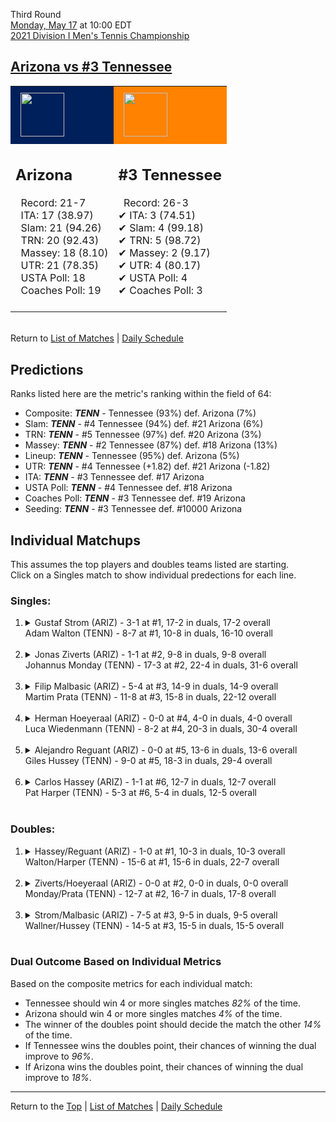 Third Round[](#top)<a name="top"></a>  
[Monday, May 17](../../schedule/05-17.md) at 10:00 EDT  
[2021 Division I Men's Tennis Championship](../index.md)  
## [Arizona vs #3 Tennessee](https://www.ncaa.com/game/5833422)  

<table><tr style="background-color: #d9d9d9 !important"><td style="background-color: #00205B !important"><img src="https://www.ncaa.com/sites/default/files/images/logos/schools/a/arizona.70.png" width="70" height="70" style="padding: 8px;" /></td><td style="background-color: #FF8200 !important"><img src="https://www.ncaa.com/sites/default/files/images/logos/schools/t/tennessee.70.png" width="70" height="70" style="padding: 8px;" /></td></tr><tr>
<td>  

<h2>Arizona</h2>  
&nbsp; Record: 21-7<br>  
&nbsp; ITA: 17 (38.97)<br>  
&nbsp; Slam: 21 (94.26)<br>  
&nbsp; TRN: 20 (92.43)<br>  
&nbsp; Massey: 18 (8.10)<br>  
&nbsp; UTR: 21 (78.35)<br>  
&nbsp; USTA Poll: 18<br>  
&nbsp; Coaches Poll: 19<br>  
<br>  

</td>
<td>  

<h2>#3 Tennessee</h2>  
&nbsp; Record: 26-3<br>  
&#10004; ITA: 3 (74.51)<br>  
&#10004; Slam: 4 (99.18)<br>  
&#10004; TRN: 5 (98.72)<br>  
&#10004; Massey: 2 (9.17)<br>  
&#10004; UTR: 4 (80.17)<br>  
&#10004; USTA Poll: 4<br>  
&#10004; Coaches Poll: 3<br>  
<br>  

</td>
</tr></table>  


<br>Return to [List of Matches](../index.md) &#124; [Daily Schedule](../../schedule/05-17.md)

## Predictions  

Ranks listed here are the metric's ranking within the field of 64:  
- Composite: ***TENN*** - Tennessee (93%) def. Arizona (7%)  
- Slam: ***TENN*** - #4 Tennessee (94%) def. #21 Arizona (6%)  
- TRN: ***TENN*** - #5 Tennessee (97%) def. #20 Arizona (3%)  
- Massey: ***TENN*** - #2 Tennessee (87%) def. #18 Arizona (13%)  
- Lineup: ***TENN*** - Tennessee (95%) def. Arizona (5%)  
- UTR: ***TENN*** - #4 Tennessee (+1.82) def. #21 Arizona (-1.82)  
- ITA: ***TENN*** - #3 Tennessee def. #17 Arizona  
- USTA Poll: ***TENN*** - #4 Tennessee def. #18 Arizona  
- Coaches Poll: ***TENN*** - #3 Tennessee def. #19 Arizona  
- Seeding: ***TENN*** - #3 Tennessee def. #10000 Arizona  

## Individual Matchups  
This assumes the top players and doubles teams listed are starting.  
Click on a Singles match to show individual predections for each line.  

### Singles:  

<ol>
<li><details>
<summary markdown="span">Gustaf Strom (ARIZ) - 3-1 at #1, 17-2 in duals, 17-2 overall<br>Adam Walton (TENN) - 8-7 at #1, 10-8 in duals, 16-10 overall</summary>
<h4>Predictions</h4><ul>
<li>Composite: <b><i>TENN</i></b> - Walton (52%) def. Strom (48%)</li>  
<li>Slam: <b><i>TENN</i></b> - Walton (67%) def. Strom (33%)</li>  
<li>TRN: <b><i>ARIZ</i></b> - Strom (74%) def. Walton (26%)</li>  
<li>Massey: <b><i>ARIZ</i></b> - Strom (51%) def. Walton (49%)</li>  
<li>UTR: <b><i>TENN</i></b> - Walton (68%) def. Strom (32%)</li>  
<li>ITA: <b><i>TENN</i></b> - Walton (42.60) def. Strom (17.40)</li>  
</ul>
</details>&nbsp;</li>
<li><details>
<summary markdown="span">Jonas Ziverts (ARIZ) - 1-1 at #2, 9-8 in duals, 9-8 overall<br>Johannus Monday (TENN) - 17-3 at #2, 22-4 in duals, 31-6 overall</summary>
<h4>Predictions</h4><ul>
<li>Composite: <b><i>TENN</i></b> - Monday (77%) def. Ziverts (23%)</li>  
<li>Slam: <b><i>TENN</i></b> - Monday (67%) def. Ziverts (33%)</li>  
<li>TRN: <b><i>TENN</i></b> - Monday (78%) def. Ziverts (22%)</li>  
<li>Massey: <b><i>TENN</i></b> - Monday (81%) def. Ziverts (19%)</li>  
<li>UTR: <b><i>TENN</i></b> - Monday (82%) def. Ziverts (18%)</li>  
<li>ITA: <b><i>TENN</i></b> - Monday (43.71) def. Ziverts (7.58)</li>  
</ul>
</details>&nbsp;</li>
<li><details>
<summary markdown="span">Filip Malbasic (ARIZ) - 5-4 at #3, 14-9 in duals, 14-9 overall<br>Martim Prata (TENN) - 11-8 at #3, 15-8 in duals, 22-12 overall</summary>
<h4>Predictions</h4><ul>
<li>Composite: <b><i>TENN</i></b> - Prata (64%) def. Malbasic (36%)</li>  
<li>Slam: <b><i>TENN</i></b> - Prata (66%) def. Malbasic (34%)</li>  
<li>TRN: <b><i>TENN</i></b> - Prata (67%) def. Malbasic (33%)</li>  
<li>Massey: <b><i>TENN</i></b> - Prata (63%) def. Malbasic (37%)</li>  
<li>UTR: <b><i>TENN</i></b> - Prata (60%) def. Malbasic (40%)</li>  
<li>ITA: <b><i>TENN</i></b> - Prata (18.77) def. Malbasic (2.36)</li>  
</ul>
</details>&nbsp;</li>
<li><details>
<summary markdown="span">Herman Hoeyeraal (ARIZ) - 0-0 at #4, 4-0 in duals, 4-0 overall<br>Luca Wiedenmann (TENN) - 8-2 at #4, 20-3 in duals, 30-4 overall</summary>
<h4>Predictions</h4><ul>
<li>Composite: <b><i>TENN</i></b> - Wiedenmann (96%) def. Hoeyeraal (4%)</li>  
<li>Slam: <b><i>TENN</i></b> - Wiedenmann (99%) def. Hoeyeraal (1%)</li>  
<li>TRN: <b><i>TENN</i></b> - Wiedenmann (99%) def. Hoeyeraal (1%)</li>  
<li>Massey: <b><i>TENN</i></b> - Wiedenmann (85%) def. Hoeyeraal (15%)</li>  
<li>UTR: <b><i>TENN</i></b> - Wiedenmann (99%) def. Hoeyeraal (1%)</li>  
<li>ITA: <b><i>TENN</i></b> - Wiedenmann (4.02) def. Hoeyeraal (2.40)</li>  
</ul>
</details>&nbsp;</li>
<li><details>
<summary markdown="span">Alejandro Reguant (ARIZ) - 0-0 at #5, 13-6 in duals, 13-6 overall<br>Giles Hussey (TENN) - 9-0 at #5, 18-3 in duals, 29-4 overall</summary>
<h4>Predictions</h4><ul>
<li>Composite: <b><i>TENN</i></b> - Hussey (77%) def. Reguant (23%)</li>  
<li>Slam: <b><i>TENN</i></b> - Hussey (69%) def. Reguant (31%)</li>  
<li>TRN: <b><i>TENN</i></b> - Hussey (87%) def. Reguant (13%)</li>  
<li>Massey: <b><i>TENN</i></b> - Hussey (79%) def. Reguant (21%)</li>  
<li>UTR: <b><i>TENN</i></b> - Hussey (72%) def. Reguant (28%)</li>  
<li>ITA: <b><i>TENN</i></b> - Hussey (7.54) def. Reguant (2.55)</li>  
</ul>
</details>&nbsp;</li>
<li><details>
<summary markdown="span">Carlos Hassey (ARIZ) - 1-1 at #6, 12-7 in duals, 12-7 overall<br>Pat Harper (TENN) - 5-3 at #6, 5-4 in duals, 12-5 overall</summary>
<h4>Predictions</h4><ul>
<li>Composite: <b><i>TENN</i></b> - Harper (75%) def. Hassey (25%)</li>  
<li>Slam: <b><i>TENN</i></b> - Harper (72%) def. Hassey (28%)</li>  
<li>TRN: <b><i>TENN</i></b> - Harper (83%) def. Hassey (17%)</li>  
<li>Massey: <b><i>TENN</i></b> - Harper (66%) def. Hassey (34%)</li>  
<li>UTR: <b><i>TENN</i></b> - Harper (78%) def. Hassey (22%)</li>  
<li>ITA: <b><i>TENN</i></b> - Harper (5.43) def. Hassey (1.70)</li>  
</ul>
</details>&nbsp;</li>
</ol>

### Doubles:  

<ol>
<li><details>
<summary markdown="span">Hassey/Reguant (ARIZ) - 1-0 at #1, 10-3 in duals, 10-3 overall<br>Walton/Harper (TENN) - 15-6 at #1, 15-6 in duals, 22-7 overall</summary>
<br>Sorry, we don't have any metrics for this match
</details>&nbsp;</li>
<li><details>
<summary markdown="span">Ziverts/Hoeyeraal (ARIZ) - 0-0 at #2, 0-0 in duals, 0-0 overall<br>Monday/Prata (TENN) - 12-7 at #2, 16-7 in duals, 17-8 overall</summary>
<br>Sorry, we don't have any metrics for this match
</details>&nbsp;</li>
<li><details>
<summary markdown="span">Strom/Malbasic (ARIZ) - 7-5 at #3, 9-5 in duals, 9-5 overall<br>Wallner/Hussey (TENN) - 14-5 at #3, 15-5 in duals, 15-5 overall</summary>
<br>Sorry, we don't have any metrics for this match
</details>&nbsp;</li>
</ol>

### Dual Outcome Based on Individual Metrics  
  
Based on the composite metrics for each individual match:  
- Tennessee should win 4 or more singles matches *82%* of the time.  
- Arizona should win 4 or more singles matches *4%* of the time.  
- The winner of the doubles point should decide the match the other *14%* of the time.  
- If Tennessee wins the doubles point, their chances of winning the dual improve to *96%*.  
- If Arizona wins the doubles point, their chances of winning the dual improve to *18%*.  
  
------

Return to the [Top](#top) &#124; [List of Matches](../index.md) &#124; [Daily Schedule](../../schedule/05-17.md)  
